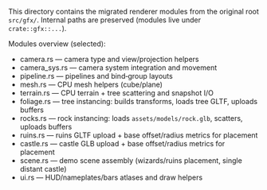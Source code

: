 This directory contains the migrated renderer modules from the original root `src/gfx/`.
Internal paths are preserved (modules live under `crate::gfx::...`).

Modules overview (selected):
- camera.rs — camera type and view/projection helpers
- camera_sys.rs — camera system integration and movement
- pipeline.rs — pipelines and bind‑group layouts
- mesh.rs — CPU mesh helpers (cube/plane)
- terrain.rs — CPU terrain + tree scattering and snapshot I/O
- foliage.rs — tree instancing: builds transforms, loads tree GLTF, uploads buffers
- rocks.rs — rock instancing: loads `assets/models/rock.glb`, scatters, uploads buffers
- ruins.rs — ruins GLTF upload + base offset/radius metrics for placement
- castle.rs — castle GLB upload + base offset/radius metrics for placement
- scene.rs — demo scene assembly (wizards/ruins placement, single distant castle)
- ui.rs — HUD/nameplates/bars atlases and draw helpers
